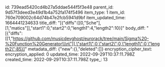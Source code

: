 id: 739ead5420cd4b27a5ddae544f5f3e48
parent_id: 9d57f3deed3e49d1b4a752fa174f5496
item_type: 1
item_id: 760e709002c64d74b47e2fcb5941d9bf
item_updated_time: 1664441234633
title_diff: "[{\"diffs\":[[0,\"Sche\"],[1,\"matics\"]],\"start1\":0,\"start2\":0,\"length1\":4,\"length2\":10}]"
body_diff: "[{\"diffs\":[[1,\"https://github.com/musicdevghost/eurorack/tree/main/Sigma%20-%20Function%20Generator\\\n\"]],\"start1\":0,\"start2\":0,\"length1\":0,\"length2\":85}]"
metadata_diff: {"new":{},"deleted":[]}
encryption_cipher_text: 
encryption_applied: 0
updated_time: 2022-09-29T10:37:11.798Z
created_time: 2022-09-29T10:37:11.798Z
type_: 13